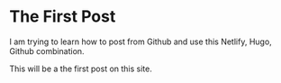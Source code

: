 # The First Post 

I am trying to learn how to post from Github and use this Netlify, Hugo, Github combination. 

This will be a the first post on this site. 
